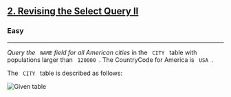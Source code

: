 <!-- Question Link -->
<h2>
 <a href="https://www.hackerrank.com/challenges/revising-the-select-query-2/">2. Revising the Select Query II
 </a>
</h2>

<!-- Difficulty -->
<h3>Easy</h3>
<!-- separator -->
<hr>

<!-- Description -->
<div>
 <p> <em>Query the <code> NAME</code> field for all American cities </em>  in the <code> CITY </code> table with populations larger than <code> 120000 </code>. The CountryCode for America is <code> USA </code>.

The <code> CITY </code> table is described as follows:

 </p>
<!--Given (Input)  -->

![Given table](https://s3.amazonaws.com/hr-challenge-images/8137/1449729804-f21d187d0f-CITY.jpg)

<!-- Output  -->
</div>
